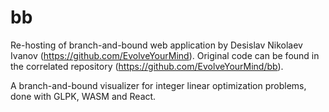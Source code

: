# bb
Re-hosting of branch-and-bound web application by Desislav Nikolaev Ivanov (https://github.com/EvolveYourMind). Original code can be found in the correlated repository (https://github.com/EvolveYourMind/bb).

A branch-and-bound visualizer for integer linear optimization problems, done with GLPK, WASM and React.
